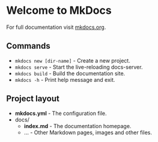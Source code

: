 # Welcome to MkDocs
For full documentation visit [mkdocs.org](https://www.mkdocs.org).
## Commands
- `mkdocs new [dir-name]` - Create a new project.
- `mkdocs serve` - Start the live-reloading docs-server.
- `mkdocs build` - Build the documentation site.
- `mkdocs -h` - Print help message and exit.
## Project layout
- **mkdocs.yml**  - The configuration file.
- docs/
  - **index.md**  - The documentation homepage.
  - ...           - Other Markdown pages, images and other files.

